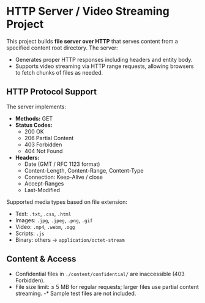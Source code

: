 #  HTTP Server / Video Streaming Project

This project builds **file server over HTTP** that serves content from a specified content root directory. The server:  
- Generates proper HTTP responses including headers and entity body.  
- Supports video streaming via HTTP range requests, allowing browsers to fetch chunks of files as needed.  

## HTTP Protocol Support
The server implements:  
- **Methods:** GET  
- **Status Codes:**  
  - 200 OK  
  - 206 Partial Content  
  - 403 Forbidden  
  - 404 Not Found  
- **Headers:**  
  - Date (GMT / RFC 1123 format)  
  - Content-Length, Content-Range, Content-Type  
  - Connection: Keep-Alive / close  
  - Accept-Ranges  
  - Last-Modified  

Supported media types based on file extension:  
- Text: `.txt`, `.css`, `.html`  
- Images: `.jpg`, `.jpeg`, `.png`, `.gif`  
- Video: `.mp4`, `.webm`, `.ogg`  
- Scripts: `.js`  
- Binary: others → `application/octet-stream` 

## Content & Access
- Confidential files in `./content/confidential/` are inaccessible (403 Forbidden).  
- File size limit: ≤ 5 MB for regular requests; larger files use partial content streaming.
-* Sample test files are not included.
